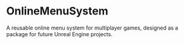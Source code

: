 # OnlineMenuSystem
A reusable online menu system for multiplayer games, designed as a package for future Unreal Engine projects.
